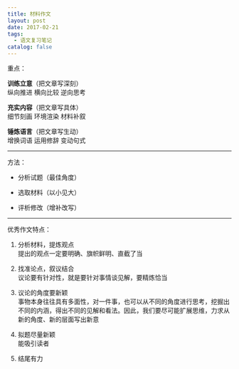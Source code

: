 ```yaml
---
title: 材料作文
layout: post
date: 2017-02-21
tags:
  - 语文复习笔记
catalog: false
---
```


重点：

**训练立意**（把文章写深刻）  
纵向推进 横向比较 逆向思考

**充实内容**（把文章写具体）  
细节刻画 环境渲染 材料补叙

**锤炼语言**（把文章写生动）  
增换词语 运用修辞 变动句式

-------

方法：

- 分析试题（最佳角度）

- 选取材料（以小见大）

- 评析修改（增补改写）

-------

优秀作文特点：

1. 分析材料，提炼观点  
  提出的观点一定要明确、旗帜鲜明、直截了当

2. 找准论点，叙议结合  
  议论要有针对性，就是要针对事情谈见解，要精炼恰当

3. 议论的角度要新颖  
  事物本身往往具有多面性，对一件事，也可以从不同的角度进行思考，挖掘出不同的内涵，得出不同的见解和看法。因此，我们要尽可能扩展思维，力求从新的角度、新的层面写出新意

4. 拟题尽量新颖  
  能吸引读者

5. 结尾有力
